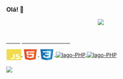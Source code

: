 ### Olá! 👋

<!--
**IagoAroldo/IagoAroldo** is a ✨ _special_ ✨ repository because its `README.md` (this file) appears on your GitHub profile.

Here are some ideas to get you started:

- 🔭 I’m currently working on ...
- 🌱 I’m currently learning ...
- 👯 I’m looking to collaborate on ...
- 🤔 I’m looking for help with ...
- 💬 Ask me about ...
- 📫 How to reach me: ...
- 😄 Pronouns: ...
- ⚡ Fun fact: ...
-->

<div align="center">
  <a href="https://github.com/IagoAroldo">
<!--   <img height="180em" src="https://github-readme-stats.vercel.app/api/top-langs/?username=IagoAroldo&langs_count=5&layout=compact&show_icons=true&theme=radical"/> -->
  <img height="180em" src="https://github-readme-stats.vercel.app/api?username=IagoAroldo&show_icons=true&theme=radical"/>
 </div>
 <div style="display: inline_block"><br>
   <p style="color: white;">Principais conhecimentos</p>
  <img align="center" alt="Iago-Js" height="30" width="40" src="https://raw.githubusercontent.com/devicons/devicon/master/icons/javascript/javascript-plain.svg">
  <img align="center" alt="Iago-HTML" height="30" width="40" src="https://raw.githubusercontent.com/devicons/devicon/master/icons/html5/html5-original.svg">
  <img align="center" alt="Iago-CSS" height="30" width="40" src="https://raw.githubusercontent.com/devicons/devicon/master/icons/css3/css3-original.svg">
  <img align="center" alt="Iago-PHP" height="30" width="40" src="https://cdn.jsdelivr.net/gh/devicons/devicon/icons/php/php-plain.svg" />
  <img align="center" alt="Iago-PHP" height="40" width="40" src="https://cdn.jsdelivr.net/gh/devicons/devicon/icons/mysql/mysql-plain-wordmark.svg" />
          
       
 </div> <br>
 
 <div> 
 <a href="#" target="_blank"><img src="https://img.shields.io/badge/-LinkedIn-%230077B5?style=for-the-badge&logo=linkedin&logoColor=white" target="_blank"></a>
 </div>
